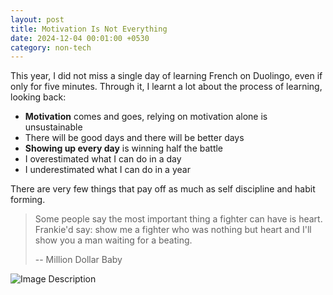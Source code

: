 ```yaml
---
layout: post
title: Motivation Is Not Everything
date: 2024-12-04 00:01:00 +0530
category: non-tech
---
```

This year, I did not miss a single day of learning French on Duolingo, even if only for five minutes. Through it, I learnt a lot about the process of learning, looking back:  
  
- **Motivation** comes and goes, relying on motivation alone is unsustainable  
- There will be good days and there will be better days  
- **Showing up every day** is winning half the battle  
- I overestimated what I can do in a day  
- I underestimated what I can do in a year  
  
There are very few things that pay off as much as self discipline and habit forming.

> Some people say the most important thing a fighter can have is heart. Frankie'd say: show me a fighter who was nothing but heart and I'll show you a man waiting for a beating.
>
> -- Million Dollar Baby


![Image Description](/blog/images/duolingo.png)
